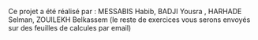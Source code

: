 
Ce projet a été réalisé par :
MESSABIS Habib,
BADJI Yousra ,
HARHADE Selman, 
ZOUILEKH Belkassem
(le reste de exercices vous serons envoyés sur des feuilles de calcules par email)
